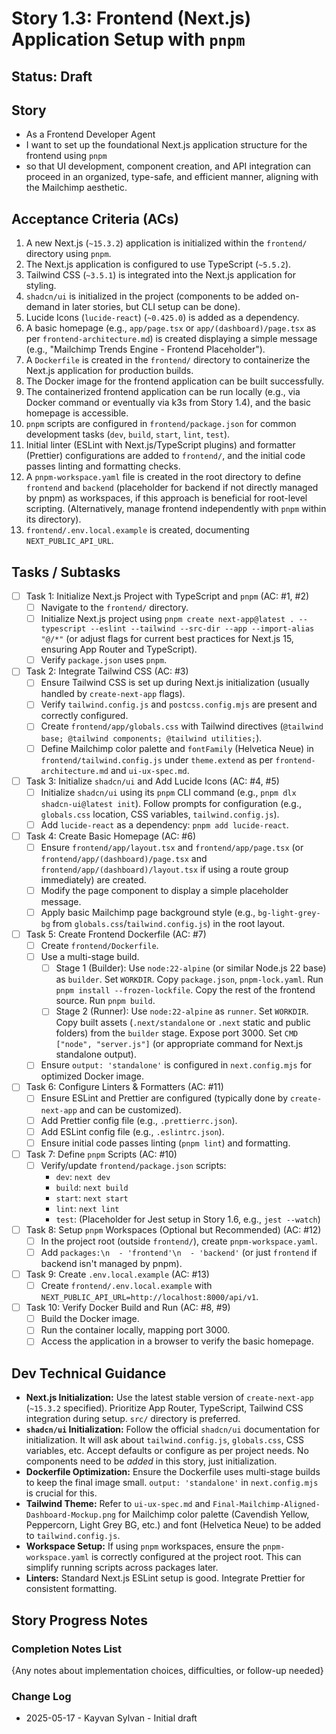 # Story 1.3: Frontend (Next.js) Application Setup with `pnpm`

## Status: Draft

## Story

- As a Frontend Developer Agent
- I want to set up the foundational Next.js application structure for the frontend using `pnpm`
- so that UI development, component creation, and API integration can proceed in an organized, type-safe, and efficient manner, aligning with the Mailchimp aesthetic.

## Acceptance Criteria (ACs)

1. A new Next.js (`~15.3.2`) application is initialized within the `frontend/` directory using `pnpm`.
2. The Next.js application is configured to use TypeScript (`~5.5.2`).
3. Tailwind CSS (`~3.5.1`) is integrated into the Next.js application for styling.
4. `shadcn/ui` is initialized in the project (components to be added on-demand in later stories, but CLI setup can be done).
5. Lucide Icons (`lucide-react`) (`~0.425.0`) is added as a dependency.
6. A basic homepage (e.g., `app/page.tsx` or `app/(dashboard)/page.tsx` as per `frontend-architecture.md`) is created displaying a simple message (e.g., "Mailchimp Trends Engine - Frontend Placeholder").
7. A `Dockerfile` is created in the `frontend/` directory to containerize the Next.js application for production builds.
8. The Docker image for the frontend application can be built successfully.
9. The containerized frontend application can be run locally (e.g., via Docker command or eventually via k3s from Story 1.4), and the basic homepage is accessible.
10. `pnpm` scripts are configured in `frontend/package.json` for common development tasks (`dev`, `build`, `start`, `lint`, `test`).
11. Initial linter (ESLint with Next.js/TypeScript plugins) and formatter (Prettier) configurations are added to `frontend/`, and the initial code passes linting and formatting checks.
12. A `pnpm-workspace.yaml` file is created in the root directory to define `frontend` and `backend` (placeholder for backend if not directly managed by pnpm) as workspaces, if this approach is beneficial for root-level scripting. (Alternatively, manage frontend independently with `pnpm` within its directory).
13. `frontend/.env.local.example` is created, documenting `NEXT_PUBLIC_API_URL`.

## Tasks / Subtasks

- [ ] Task 1: Initialize Next.js Project with TypeScript and `pnpm` (AC: #1, #2)
  - [ ] Navigate to the `frontend/` directory.
  - [ ] Initialize Next.js project using `pnpm create next-app@latest . --typescript --eslint --tailwind --src-dir --app --import-alias "@/*"` (or adjust flags for current best practices for Next.js 15, ensuring App Router and TypeScript).
  - [ ] Verify `package.json` uses `pnpm`.
- [ ] Task 2: Integrate Tailwind CSS (AC: #3)
  - [ ] Ensure Tailwind CSS is set up during Next.js initialization (usually handled by `create-next-app` flags).
  - [ ] Verify `tailwind.config.js` and `postcss.config.mjs` are present and correctly configured.
  - [ ] Create `frontend/app/globals.css` with Tailwind directives (`@tailwind base; @tailwind components; @tailwind utilities;`).
  - [ ] Define Mailchimp color palette and `fontFamily` (Helvetica Neue) in `frontend/tailwind.config.js` under `theme.extend` as per `frontend-architecture.md` and `ui-ux-spec.md`.
- [ ] Task 3: Initialize `shadcn/ui` and Add Lucide Icons (AC: #4, #5)
  - [ ] Initialize `shadcn/ui` using its `pnpm` CLI command (e.g., `pnpm dlx shadcn-ui@latest init`). Follow prompts for configuration (e.g., `globals.css` location, CSS variables, `tailwind.config.js`).
  - [ ] Add `lucide-react` as a dependency: `pnpm add lucide-react`.
- [ ] Task 4: Create Basic Homepage (AC: #6)
  - [ ] Ensure `frontend/app/layout.tsx` and `frontend/app/page.tsx` (or `frontend/app/(dashboard)/page.tsx` and `frontend/app/(dashboard)/layout.tsx` if using a route group immediately) are created.
  - [ ] Modify the page component to display a simple placeholder message.
  - [ ] Apply basic Mailchimp page background style (e.g., `bg-light-grey-bg` from `globals.css`/`tailwind.config.js`) in the root layout.
- [ ] Task 5: Create Frontend Dockerfile (AC: #7)
  - [ ] Create `frontend/Dockerfile`.
  - [ ] Use a multi-stage build.
    - [ ] Stage 1 (Builder): Use `node:22-alpine` (or similar Node.js 22 base) as `builder`. Set `WORKDIR`. Copy `package.json`, `pnpm-lock.yaml`. Run `pnpm install --frozen-lockfile`. Copy the rest of the frontend source. Run `pnpm build`.
    - [ ] Stage 2 (Runner): Use `node:22-alpine` as `runner`. Set `WORKDIR`. Copy built assets (`.next/standalone` or `.next` static and public folders) from the `builder` stage. Expose port 3000. Set `CMD ["node", "server.js"]` (or appropriate command for Next.js standalone output).
  - [ ] Ensure `output: 'standalone'` is configured in `next.config.mjs` for optimized Docker image.
- [ ] Task 6: Configure Linters & Formatters (AC: #11)
  - [ ] Ensure ESLint and Prettier are configured (typically done by `create-next-app` and can be customized).
  - [ ] Add Prettier config file (e.g., `.prettierrc.json`).
  - [ ] Add ESLint config file (e.g., `.eslintrc.json`).
  - [ ] Ensure initial code passes linting (`pnpm lint`) and formatting.
- [ ] Task 7: Define `pnpm` Scripts (AC: #10)
  - [ ] Verify/update `frontend/package.json` scripts:
    - `dev`: `next dev`
    - `build`: `next build`
    - `start`: `next start`
    - `lint`: `next lint`
    - `test`: (Placeholder for Jest setup in Story 1.6, e.g., `jest --watch`)
- [ ] Task 8: Setup `pnpm` Workspaces (Optional but Recommended) (AC: #12)
  - [ ] In the project root (outside `frontend/`), create `pnpm-workspace.yaml`.
  - [ ] Add `packages:\n  - 'frontend'\n  - 'backend'` (or just `frontend` if backend isn't managed by pnpm).
- [ ] Task 9: Create `.env.local.example` (AC: #13)
  - [ ] Create `frontend/.env.local.example` with `NEXT_PUBLIC_API_URL=http://localhost:8000/api/v1`.
- [ ] Task 10: Verify Docker Build and Run (AC: #8, #9)
  - [ ] Build the Docker image.
  - [ ] Run the container locally, mapping port 3000.
  - [ ] Access the application in a browser to verify the basic homepage.

## Dev Technical Guidance

- **Next.js Initialization:** Use the latest stable version of `create-next-app` (`~15.3.2` specified). Prioritize App Router, TypeScript, Tailwind CSS integration during setup. `src/` directory is preferred.
- **`shadcn/ui` Initialization:** Follow the official `shadcn/ui` documentation for initialization. It will ask about `tailwind.config.js`, `globals.css`, CSS variables, etc. Accept defaults or configure as per project needs. No components need to be *added* in this story, just initialization.
- **Dockerfile Optimization:** Ensure the Dockerfile uses multi-stage builds to keep the final image small. `output: 'standalone'` in `next.config.mjs` is crucial for this.
- **Tailwind Theme:** Refer to `ui-ux-spec.md` and `Final-Mailchimp-Aligned-Dashboard-Mockup.png` for Mailchimp color palette (Cavendish Yellow, Peppercorn, Light Grey BG, etc.) and font (Helvetica Neue) to be added to `tailwind.config.js`.
- **Workspace Setup:** If using `pnpm` workspaces, ensure the `pnpm-workspace.yaml` is correctly configured at the project root. This can simplify running scripts across packages later.
- **Linters:** Standard Next.js ESLint setup is good. Integrate Prettier for consistent formatting.

## Story Progress Notes

### Completion Notes List

{Any notes about implementation choices, difficulties, or follow-up needed}

### Change Log

- 2025-05-17 - Kayvan Sylvan - Initial draft
